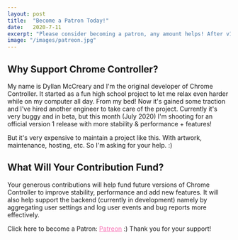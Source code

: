 ```yaml
---
layout: post
title:  "Become a Patron Today!"
date:   2020-7-11
excerpt: "Please consider becoming a patron, any amount helps! After v1.0 is released, I plan on providing perks to patrons, and hopefully some special ones for early contributors."
image: "/images/patreon.jpg"
---
```


## Why Support Chrome Controller?
My name is Dyllan McCreary and I'm the original developer of Chrome Controller. It started as a fun high school project to let me relax even harder while on my computer all day. From my bed! Now it's gained some traction and I've hired another engineer to take care of the project. Currently it's very buggy and in beta, but this month (July 2020) I'm shooting for an official version 1 release with more stability & performance + features!

But it's very expensive to maintain a project like this. With artwork, maintenance, hosting, etc. So I'm asking for your help. :)

## What Will Your Contribution Fund?

Your generous contributions will help fund future versions of Chrome Controller to improve stability, performance and add new features. It will also help support the backend (currently in development) namely by aggregating user settings and log user events and bug reports more effectively.

Click here to become a Patron: <a href="{{site.patreon_url}}" target="_blank" rel="noopener noreferrer" class="icon fa-heart" style="color: #f970b5;" rel="nofollow"><span class="label">Patreon</span></a> :) Thank you for your support!
